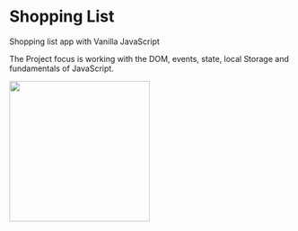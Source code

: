 # Shopping List

Shopping list app with Vanilla JavaScript

The Project focus is working with the DOM, events, state, local Storage and fundamentals of JavaScript.

<img src="https://github.com/manabt/Shopping-list/assets/84787038/1cd36b1a-7d42-48f2-995b-f03208811955" width="250" height="250">
